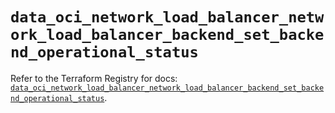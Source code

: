 # `data_oci_network_load_balancer_network_load_balancer_backend_set_backend_operational_status`

Refer to the Terraform Registry for docs: [`data_oci_network_load_balancer_network_load_balancer_backend_set_backend_operational_status`](https://registry.terraform.io/providers/oracle/oci/7.19.0/docs/data-sources/network_load_balancer_network_load_balancer_backend_set_backend_operational_status).
